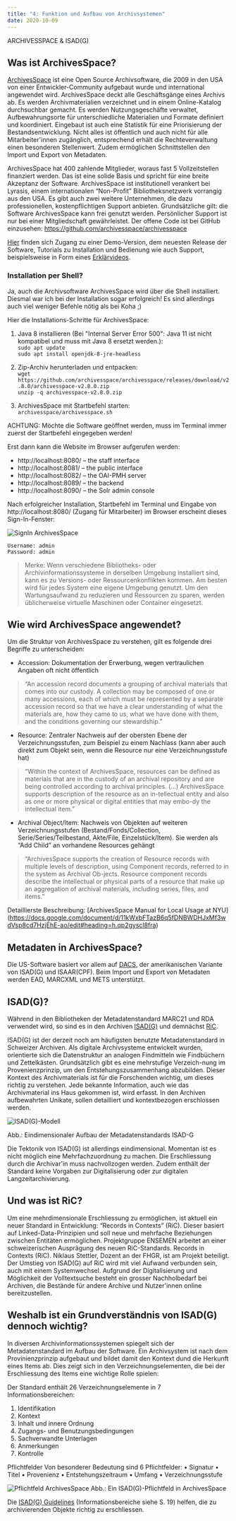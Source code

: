 ```yaml
---
title: "4: Funktion und Aufbau von Archivsystemen"
date: 2020-10-09
---
```


ARCHIVESSPACE & ISAD(G)

## Was ist ArchivesSpace?
[ArchivesSpace](https://archivesspace.org/about/mission) ist eine Open Source Archivsoftware, die 2009 in den USA von einer Entwickler-Community aufgebaut wurde und international angewendet wird. ArchivesSpace deckt alle Geschäftsgänge eines Archivs ab. Es werden Archivmaterialien verzeichnet und in einem Online-Katalog durchsuchbar gemacht. Es werden Nutzungsgeschäfte verwaltet, Aufbewahrungsorte für unterschiedliche Materialien und Formate definiert und koordiniert. Eingebaut ist auch eine Statistik für eine Priorisierung der Bestandsentwicklung. Nicht alles ist öffentlich und auch nicht für alle Mitarbeiter'innen zugänglich, entsprechend erhält die Rechteverwaltung einen besonderen Stellenwert. Zudem ermöglichen Schnittstellen den Import und Export von Metadaten.

ArchivesSpace hat 400 zahlende Mitglieder, woraus fast 5 Vollzeitstellen finanziert werden. Das ist eine solide Basis und spricht für eine breite Akzeptanz der Software. ArchivesSpace ist institutionell verankert bei Lyrasis, einem internationalen “Non-Profit” Bibliotheksnetzwerk vorrangig aus den USA. Es gibt auch zwei weitere Unternehmen, die dazu professionellen, kostenpflichtigen Support anbieten. Grundsätzliche gilt: die Software ArchivesSpace kann frei genutzt werden. Persönlicher Support ist nur bei einer Mitgliedschaft gewährleistet.
Der offene Code ist bei GitHub einzusehen: https://github.com/archivesspace/archivesspace

[Hier](https://archivesspace.org/using-archivesspace/getting-started) finden sich Zugang zu einer Demo-Version, dem neuesten Release der Software, Tutorials zu Installation und Bedienung wie auch Support, beispielsweise in Form eines [Erklärvideos](https://www.youtube.com/watch?v=YvnfLFiQiV4&list=PL3cxupmXL7WiXaHnpVquPrUUiLiDAMhg0&index=2). 

### Installation per Shell?
Ja, auch die Archivsoftware ArchivesSpace wird über die Shell installiert. Diesmal war ich bei der Installation sogar erfolgreich! Es sind allerdings auch viel weniger Befehle nötig als bei Koha ;)

Hier die Installations-Schritte für ArchivesSpace:

1. Java 8 installieren (Bei "Internal Server Error 500": Java 11 ist nicht kompatibel und muss mit Java 8 ersetzt werden.):<br>
    ```sudo apt update```<br>
    ```sudo apt install openjdk-8-jre-headless```

2. Zip-Archiv herunterladen und entpacken:<br>
    ```wget https://github.com/archivesspace/archivesspace/releases/download/v2.8.0/archivesspace-v2.8.0.zip```<br>
    ```unzip -q archivesspace-v2.8.0.zip```

3. ArchivesSpace mit Startbefehl starten:<br>
    ```archivesspace/archivesspace.sh```

ACHTUNG: Möchte die Software geöffnet werden, muss im Terminal immer zuerst der Startbefehl eingegeben werden!<br> 

Erst dann kann die Website im Browser aufgerufen werden:
* http://localhost:8080/ – the staff interface
* http://localhost:8081/ – the public interface
* http://localhost:8082/ – the OAI-PMH server
* http://localhost:8089/ – the backend
* http://localhost:8090/ – the Solr admin console

Nach erfolgreicher Installation, Startbefehl im Terminal und Eingabe von http://localhost:8080/ (Zugang für Mitarbeiter) im Browser erscheint dieses Sign-In-Fenster:

![SignIn ArchivesSpace]({{https://github.com/kkbuhler/}}https://raw.githubusercontent.com/kkbuhler/BAIN/master/images/archivesspace.PNG)

    Username: admin
    Password: admin

> Merke: Wenn verschiedene Bibliotheks- oder Archivinformationssysteme in derselben Umgebung installiert sind, kann es zu Versions- oder Ressourcenkonflikten kommen. Am besten wird für jedes System eine eigene Umgebung genutzt. Um den Wartungsaufwand zu reduzieren und Ressourcen zu sparen, werden üblicherweise virtuelle Maschinen oder Container eingesetzt.


## Wie wird ArchivesSpace angewendet?
Um die Struktur von ArchivesSpace zu verstehen, gilt es folgende drei Begriffe zu unterscheiden:

-	Accession: 
Dokumentation der Erwerbung, wegen vertraulichen Angaben oft nicht öffentlich 
>	“An accession record documents a grouping of archival materials that comes into our custody. A collection may be composed of one or many accessions, each of which must be represented by a separate accession record so that we have a clear understanding of what the materials are, how they came to us, what we have done with them, and the conditions governing our stewardship.”

-	Resource: 
Zentraler Nachweis auf der obersten Ebene der Verzeichnungsstufen, zum Beispiel zu einem Nachlass (kann aber auch direkt zum Objekt sein, wenn die Resource nur eine Verzeichnungsstufe hat)
>	“Within the context of ArchivesSpace, resources can be defined as materials that are in the custody of an archival repository and are being controlled according to archival principles. (…) ArchivesSpace supports description of the resource as an in-tellectual entity and also as one or more physical or digital entities that may embo-dy the intellectual item.”

-	Archival Object/Item: 
Nachweis von Objekten auf weiteren Verzeichnungsstufen (Bestand/Fonds/Collection, Serie/Series/Teilbestand, Akte/File, Einzelstück/Item). Sie werden als “Add Child” an vorhandene Resources gehängt
>	“ArchivesSpace supports the creation of Resource records with multiple levels of description, using Component records, referred to in the system as Archival Ob-jects. Resource component records describe the intellectual or physical parts of a resource that make up an aggregation of archival materials, including series, files, and items.”

Detaillierste Beschreibung: [ArchivesSpace Manual for Local Usage at NYU] (https://docs.google.com/document/d/11kWxbFTazB6q5fDNBWDHJxMf3wdVsp8cd7HzjEhE-ao/edit#heading=h.qp2gyscl8fra)

## Metadaten in ArchivesSpace?
Die US-Software basiert vor allem auf [DACS](https://files.archivists.org/pubs/DACS2E-2013_v0315.pdf), der amerikanischen Variante von ISAD(G) und ISAAR(CPF). Beim Import und Export von Metadaten werden EAD, MARCXML und METS unterstützt.

## ISAD(G)? 
Während in den Bibliotheken der Metadatenstandard MARC21 und RDA verwendet wird, so sind es in den Archiven [ISAD(G)](https://de.wikipedia.org/wiki/ISAD(G)) und demnächst [RiC](https://www.ica.org/en/egad-ric-conceptual-model). 

ISAD(G) ist der derzeit noch am häufigsten benutzte Metadatenstandard in Schweizer Archiven.
Als digitale Archivsysteme entwickelt wurden, orientierte sich die Datenstruktur an analogen Findmitteln wie Findbüchern und Zettelkästen. Grundsätzlich gibt es eine mehrstufige Verzeich-nung im Provenienzprinzip, um den Entstehungszusammenhang abzubilden. Dieser Kontext des Archivmaterials ist für die Forschenden wichtig, um dieses richtig zu verstehen. Jede bekannte Information, auch wie das Archivmaterial ins Haus gekommen ist, wird erfasst. In den Archiven aufbewahrten Unikate, sollen detailliert und kontextbezogen erschlossen werden. 

![ISAD(G)-Modell]({{https://github.com/kkbuhler/}}https://raw.githubusercontent.com/kkbuhler/BAIN/master/images/isadg-modell.PNG)

Abb.: Eindimensionaler Aufbau der Metadatenstandards ISAD-G

Die Tektonik von ISAD(G) ist allerdings eindimensional. Momentan ist es nicht möglich eine Mehrfachzuordnung zu machen. Die Erschliessung durch die Archivar'in muss nachvollzogen werden. Zudem enthält der Standard keine Vorgaben zur Digitalisierung oder zur digitalen Langzeitarchivierung.

## Und was ist RiC?
Um eine mehrdimensionale Erschliessung zu ermöglichen, ist aktuell ein neuer Standard in Entwicklung: “Records in Contexts” (RiC). Dieser basiert auf Linked-Data-Prinzipien und soll neue und mehrfache Beziehungen zwischen Entitäten ermöglichen. Projektgruppe ENSEMEN arbeitet an einer schweizerischen Ausprägung des neuen RiC-Standards. Records in Contexts (RiC). Niklaus Stettler, Dozent an der FHGR, ist am Projekt beteiligt. Der Umstieg von ISAD(G) auf RiC wird mit viel Aufwand verbunden sein, auch mit einem Systemwechsel. Aufgrund der Digitalisierung und Möglichkeit der Volltextsuche besteht ein grosser Nachholbedarf bei Archiven, die Bestände für andere Archive und Nutzer'innen online bereitzustellen. 

## Weshalb ist ein Grundverständnis von ISAD(G) dennoch wichtig?
In diversen Archivinformationssystemen spiegelt sich der Metadatenstandard im Aufbau der Software. Ein Archivsystem ist nach dem Provinienzprinzip aufgebaut und bildet damit den Kontext dund die Herkunft eines Items ab. Dies zeigt sich in den Verzeichnungselementen, die bei der Erschliessung des Items eine wichtige Rolle spielen:

Der Standard enthält 26 Verzeichnungselemente in 7 Informationsbereichen:
1.	Identifikation
2.	Kontext
3.	Inhalt und innere Ordnung
4.	Zugangs- und Benutzungsbedingungen
5.	Sachverwandte Unterlagen
6.	Anmerkungen
7.	Kontrolle

Pflichtfelder
Von besonderer Bedeutung sind 6 Pflichtfelder:
•	Signatur
•	Titel
•	Provenienz
•	Entstehungszeitraum
•	Umfang
•	Verzeichnungsstufe
 
![Pflichtfeld ArchivesSpace]({{https://github.com/kkbuhler/}}https://raw.githubusercontent.com/kkbuhler/BAIN/master/images/isadg-as-pflichtfeld.PNG)
Abb.: Ein ISAD(G)-Pflichtfeld in ArchivesSpace

Die [ISAD(G) Guidelines](https://www.ica.org/sites/default/files/CBPS_2000_Guidelines_ISAD%28G%29_Second-edition_DE.pdf) (Informationsbereiche siehe S. 19) helfen, die zu archivierenden Objekte richtig zu erschliessen.
